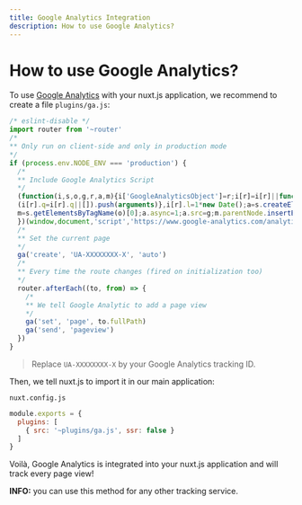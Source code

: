 ```yaml
---
title: Google Analytics Integration
description: How to use Google Analytics?
---
```


# How to use Google Analytics?

To use [Google Analytics](https://analytics.google.com/analytics/web/) with your nuxt.js application, we recommend to create a file `plugins/ga.js`:

```js
/* eslint-disable */
import router from '~router'
/*
** Only run on client-side and only in production mode
*/
if (process.env.NODE_ENV === 'production') {
  /*
  ** Include Google Analytics Script
  */
  (function(i,s,o,g,r,a,m){i['GoogleAnalyticsObject']=r;i[r]=i[r]||function(){
  (i[r].q=i[r].q||[]).push(arguments)},i[r].l=1*new Date();a=s.createElement(o),
  m=s.getElementsByTagName(o)[0];a.async=1;a.src=g;m.parentNode.insertBefore(a,m)
  })(window,document,'script','https://www.google-analytics.com/analytics.js','ga');
  /*
  ** Set the current page
  */
  ga('create', 'UA-XXXXXXXX-X', 'auto')
  /*
  ** Every time the route changes (fired on initialization too)
  */
  router.afterEach((to, from) => {
    /*
    ** We tell Google Analytic to add a page view
    */
    ga('set', 'page', to.fullPath)
    ga('send', 'pageview')
  })
}
```

> Replace `UA-XXXXXXXX-X` by your Google Analytics tracking ID.

Then, we tell nuxt.js to import it in our main application:

`nuxt.config.js`
```js
module.exports = {
  plugins: [
    { src: '~plugins/ga.js', ssr: false }
  ]
}
```

Voilà, Google Analytics is integrated into your nuxt.js application and will track every page view!

<p class="Alert Alert--nuxt-green">

<b>INFO:</b> you can use this method for any other tracking service.

</p>
